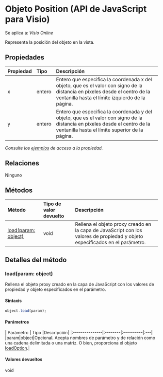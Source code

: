 # <a name="position-object-javascript-api-for-visio"></a>Objeto Position (API de JavaScript para Visio)

Se aplica a: _Visio Online_

Representa la posición del objeto en la vista.

## <a name="properties"></a>Propiedades

| Propiedad       | Tipo    |Descripción|
|:---------------|:--------|:----------|
|x|entero|Entero que especifica la coordenada x del objeto, que es el valor con signo de la distancia en píxeles desde el centro de la ventanilla hasta el límite izquierdo de la página.|
|y|entero|Entero que especifica la coordenada y del objeto, que es el valor con signo de la distancia en píxeles desde el centro de la ventanilla hasta el límite superior de la página.|

_Consulte los [ejemplos](#property-access-examples) de acceso a la propiedad._

## <a name="relationships"></a>Relaciones
Ninguno


## <a name="methods"></a>Métodos

| Método           | Tipo de valor devuelto    |Descripción|
|:---------------|:--------|:----------|
|[load(param: object)](#loadparam-object)|void|Rellena el objeto proxy creado en la capa de JavaScript con los valores de propiedad y objeto especificados en el parámetro.|

## <a name="method-details"></a>Detalles del método


### <a name="loadparam-object"></a>load(param: object)
Rellena el objeto proxy creado en la capa de JavaScript con los valores de propiedad y objeto especificados en el parámetro.

#### <a name="syntax"></a>Sintaxis
```js
object.load(param);
```

#### <a name="parameters"></a>Parámetros
| Parámetro       | Tipo    |Descripción|
|:---------------|:--------|:----------|:---|
|param|object|Opcional. Acepta nombres de parámetro y de relación como una cadena delimitada o una matriz. O bien, proporciona el objeto [loadOption](loadoption.md).|

#### <a name="returns"></a>Valores devueltos
void
